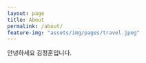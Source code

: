 ```yaml
---
layout: page
title: About
permalink: /about/
feature-img: "assets/img/pages/travel.jpeg"
---
```


안녕하세요 김정훈입니다. 
